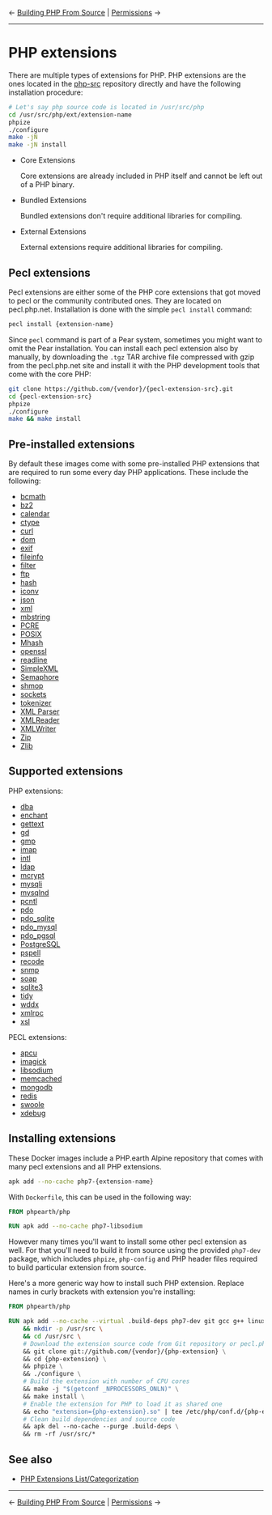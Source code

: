 &larr; [Building PHP From Source](04-php.md) | [Permissions](06-permissions.md) &rarr;

---

# PHP extensions

There are multiple types of extensions for PHP. PHP extensions are the ones
located in the [php-src](https://github.com/php/php-src) repository directly and
have the following installation procedure:

```bash
# Let's say php source code is located in /usr/src/php
cd /usr/src/php/ext/extension-name
phpize
./configure
make -jN
make -jN install
```

* Core Extensions

  Core extensions are already included in PHP itself and cannot be left out of a
  PHP binary.

* Bundled Extensions

  Bundled extensions don't require additional libraries for compiling.

* External Extensions

  External extensions require additional libraries for compiling.

## Pecl extensions

Pecl extensions are either some of the PHP core extensions that got moved to pecl
or the community contributed ones. They are located on pecl.php.net. Installation
is done with the simple `pecl install` command:

```bash
pecl install {extension-name}
```

Since `pecl` command is part of a Pear system, sometimes you might want to omit
the Pear installation. You can install each pecl extension also by manually, by
downloading the `.tgz` TAR archive file compressed with gzip from the pecl.php.net
site and install it with the PHP development tools that come with the core PHP:

```bash
git clone https://github.com/{vendor}/{pecl-extension-src}.git
cd {pecl-extension-src}
phpize
./configure
make && make install
```

## Pre-installed extensions

By default these images come with some pre-installed PHP extensions that are
required to run some every day PHP applications. These include the following:

* [bcmath](http://php.net/manual/en/book.bc.php)
* [bz2](http://php.net/manual/en/book.bzip2.php)
* [calendar](http://php.net/manual/en/book.calendar.php)
* [ctype](http://php.net/manual/en/book.ctype.php)
* [curl](http://php.net/manual/en/book.curl.php)
* [dom](http://php.net/manual/en/book.dom.php)
* [exif](http://php.net/manual/en/book.exif.php)
* [fileinfo](http://php.net/manual/en/book.fileinfo.php)
* [filter](http://php.net/manual/en/book.filter.php)
* [ftp](http://php.net/manual/en/book.ftp.php)
* [hash](http://php.net/manual/en/book.hash.php)
* [iconv](http://php.net/manual/en/book.iconv.php)
* [json](http://php.net/manual/en/book.json.php)
* [xml](http://php.net/manual/en/book.libxml.php)
* [mbstring](http://php.net/manual/en/book.mbstring.php)
* [PCRE](http://php.net/manual/en/book.pcre.php)
* [POSIX](http://php.net/manual/en/book.posix.php)
* [Mhash](http://php.net/manual/en/book.mhash.php)
* [openssl](http://php.net/manual/en/book.openssl.php)
* [readline](http://php.net/manual/en/book.readline.php)
* [SimpleXML](http://php.net/manual/en/book.simplexml.php)
* [Semaphore](http://php.net/manual/en/book.sem.php)
* [shmop](http://php.net/manual/en/book.shmop.php)
* [sockets](http://php.net/manual/en/book.sockets.php)
* [tokenizer](http://php.net/manual/en/book.tokenizer.php)
* [XML Parser](http://php.net/manual/en/book.xml.php)
* [XMLReader](http://php.net/manual/en/book.xmlreader.php)
* [XMLWriter](http://php.net/manual/en/book.xmlwriter.php)
* [Zip](http://php.net/manual/en/book.zip.php)
* [Zlib](http://php.net/manual/en/book.zlib.php)

## Supported extensions

PHP extensions:

* [dba](http://php.net/manual/en/book.dba.php)
* [enchant](http://php.net/manual/en/book.enchant.php)
* [gettext](http://php.net/manual/en/book.gettext.php)
* [gd](http://php.net/manual/en/book.image.php)
* [gmp](http://php.net/manual/en/book.gmp.php)
* [imap](http://php.net/manual/en/book.imap.php)
* [intl](http://php.net/manual/en/book.intl.php)
* [ldap](http://php.net/manual/en/book.ldap.php)
* [mcrypt](http://php.net/manual/en/book.mcrypt.php)
* [mysqli](http://php.net/manual/en/book.mysqli.php)
* [mysqlnd](http://php.net/manual/en/book.mysqlnd.php)
* [pcntl](http://php.net/manual/en/book.pcntl.php)
* [pdo](http://php.net/manual/en/book.pdo.php)
* [pdo_sqlite](http://php.net/manual/en/ref.pdo-sqlite.php)
* [pdo_mysql](http://php.net/manual/en/ref.pdo-mysql.php)
* [pdo_pgsql](http://php.net/manual/en/ref.pdo-pgsql.php)
* [PostgreSQL](http://php.net/manual/en/book.pgsql.php)
* [pspell](http://php.net/manual/en/book.pspell.php)
* [recode](http://php.net/manual/en/book.recode.php)
* [snmp](http://php.net/manual/en/book.snmp.php)
* [soap](http://php.net/manual/en/extensions.php)
* [sqlite3](http://php.net/manual/en/book.sqlite3.php)
* [tidy](http://php.net/manual/en/book.tidy.php)
* [wddx](http://php.net/manual/en/book.wddx.php)
* [xmlrpc](http://php.net/manual/en/book.xmlrpc.php)
* [xsl](http://php.net/manual/en/book.xsl.php)

PECL extensions:

* [apcu](https://pecl.php.net/package/APCu)
* [imagick](https://pecl.php.net/package/imagick)
* [libsodium](https://pecl.php.net/package/libsodium)
* [memcached](https://pecl.php.net/package/memcached)
* [mongodb](https://pecl.php.net/package/mongodb)
* [redis](https://pecl.php.net/package/redis)
* [swoole](https://pecl.php.net/package/swoole)
* [xdebug](https://pecl.php.net/package/xdebug)

## Installing extensions

These Docker images include a PHP.earth Alpine repository that comes with many
pecl extensions and all PHP extensions.

```bash
apk add --no-cache php7-{extension-name}
```

With `Dockerfile`, this can be used in the following way:

```Dockerfile
FROM phpearth/php

RUN apk add --no-cache php7-libsodium
```

However many times you'll want to install some other pecl extension as well. For
that you'll need to build it from source using the provided `php7-dev` package,
which includes `phpize`, `php-config` and PHP header files required to build
particular extension from source.

Here's a more generic way how to install such PHP extension. Replace names in
curly brackets with extension you're installing:

```Dockerfile
FROM phpearth/php

RUN apk add --no-cache --virtual .build-deps php7-dev git gcc g++ linux-headers make \
    && mkdir -p /usr/src \
    && cd /usr/src \
    # Download the extension source code from Git repository or pecl.php.net
    && git clone git://github.com/{vendor}/{php-extension} \
    && cd {php-extension} \
    && phpize \
    && ./configure \
    # Build the extension with number of CPU cores
    && make -j "$(getconf _NPROCESSORS_ONLN)" \
    && make install \
    # Enable the extension for PHP to load it as shared one
    && echo "extension={php-extension}.so" | tee /etc/php/conf.d/{php-extension}.ini \
    # Clean build dependencies and source code
    && apk del --no-cache --purge .build-deps \
    && rm -rf /usr/src/*
```

## See also

* [PHP Extensions List/Categorization](http://php.net/manual/en/extensions.php)

---
&larr; [Building PHP From Source](04-php.md) | [Permissions](06-permissions.md) &rarr;
